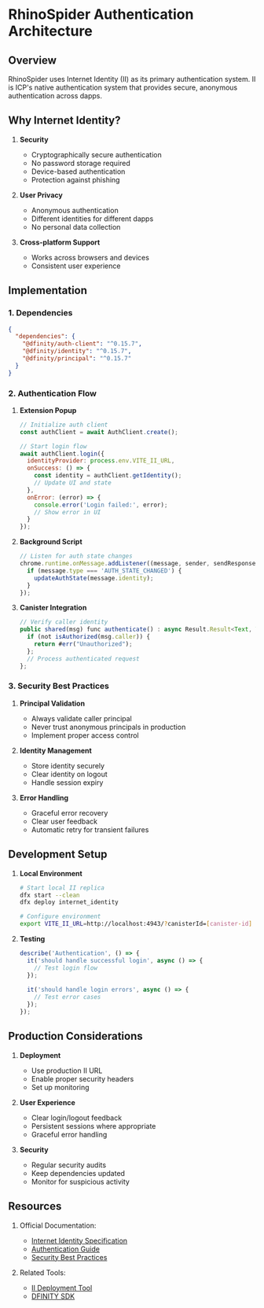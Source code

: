 # RhinoSpider Authentication Architecture

## Overview

RhinoSpider uses Internet Identity (II) as its primary authentication system. II is ICP's native authentication system that provides secure, anonymous authentication across dapps.

## Why Internet Identity?

1. **Security**
   - Cryptographically secure authentication
   - No password storage required
   - Device-based authentication
   - Protection against phishing

2. **User Privacy**
   - Anonymous authentication
   - Different identities for different dapps
   - No personal data collection

3. **Cross-platform Support**
   - Works across browsers and devices
   - Consistent user experience

## Implementation

### 1. Dependencies

```json
{
  "dependencies": {
    "@dfinity/auth-client": "^0.15.7",
    "@dfinity/identity": "^0.15.7",
    "@dfinity/principal": "^0.15.7"
  }
}
```

### 2. Authentication Flow

1. **Extension Popup**
   ```javascript
   // Initialize auth client
   const authClient = await AuthClient.create();
   
   // Start login flow
   await authClient.login({
     identityProvider: process.env.VITE_II_URL,
     onSuccess: () => {
       const identity = authClient.getIdentity();
       // Update UI and state
     },
     onError: (error) => {
       console.error('Login failed:', error);
       // Show error in UI
     }
   });
   ```

2. **Background Script**
   ```javascript
   // Listen for auth state changes
   chrome.runtime.onMessage.addListener((message, sender, sendResponse) => {
     if (message.type === 'AUTH_STATE_CHANGED') {
       updateAuthState(message.identity);
     }
   });
   ```

3. **Canister Integration**
   ```typescript
   // Verify caller identity
   public shared(msg) func authenticate() : async Result.Result<Text, Text> {
     if (not isAuthorized(msg.caller)) {
       return #err("Unauthorized");
     };
     // Process authenticated request
   };
   ```

### 3. Security Best Practices

1. **Principal Validation**
   - Always validate caller principal
   - Never trust anonymous principals in production
   - Implement proper access control

2. **Identity Management**
   - Store identity securely
   - Clear identity on logout
   - Handle session expiry

3. **Error Handling**
   - Graceful error recovery
   - Clear user feedback
   - Automatic retry for transient failures

## Development Setup

1. **Local Environment**
   ```bash
   # Start local II replica
   dfx start --clean
   dfx deploy internet_identity
   
   # Configure environment
   export VITE_II_URL=http://localhost:4943/?canisterId=[canister-id]
   ```

2. **Testing**
   ```typescript
   describe('Authentication', () => {
     it('should handle successful login', async () => {
       // Test login flow
     });
     
     it('should handle login errors', async () => {
       // Test error cases
     });
   });
   ```

## Production Considerations

1. **Deployment**
   - Use production II URL
   - Enable proper security headers
   - Set up monitoring

2. **User Experience**
   - Clear login/logout feedback
   - Persistent sessions where appropriate
   - Graceful error handling

3. **Security**
   - Regular security audits
   - Keep dependencies updated
   - Monitor for suspicious activity

## Resources

1. Official Documentation:
   - [Internet Identity Specification](https://internetcomputer.org/docs/current/references/ii-spec/)
   - [Authentication Guide](https://internetcomputer.org/docs/current/developer-docs/integrations/internet-identity/)
   - [Security Best Practices](https://internetcomputer.org/docs/current/developer-docs/security/)

2. Related Tools:
   - [II Deployment Tool](https://github.com/dfinity/internet-identity)
   - [DFINITY SDK](https://sdk.dfinity.org)
